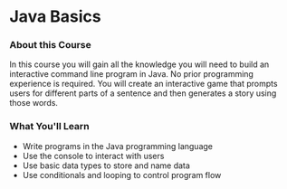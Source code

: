 # Java Basics

### About this Course
In this course you will gain all the knowledge you will need to build an interactive command line
program in Java. No prior programming experience is required. You will create an interactive game
that prompts users for different parts of a sentence and then generates a story using those words.

### What You'll Learn
 - Write programs in the Java programming language
 - Use the console to interact with users
 - Use basic data types to store and name data
 - Use conditionals and looping to control program flow

